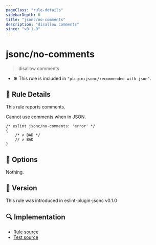 ```yaml
---
pageClass: "rule-details"
sidebarDepth: 0
title: "jsonc/no-comments"
description: "disallow comments"
since: "v0.1.0"
---
```

# jsonc/no-comments

> disallow comments

- :gear: This rule is included in `"plugin:jsonc/recommended-with-json"`.

## :book: Rule Details

This rule reports comments.

Cannot use comments when in JSON.

<eslint-code-block>

<!-- eslint-skip -->

```json5
/* eslint jsonc/no-comments: 'error' */
{
    /* ✗ BAD */
    // ✗ BAD
}
```

</eslint-code-block>

## :wrench: Options

Nothing.

## :rocket: Version

This rule was introduced in eslint-plugin-jsonc v0.1.0

## :mag: Implementation

- [Rule source](https://github.com/ota-meshi/eslint-plugin-jsonc/blob/master/lib/rules/no-comments.ts)
- [Test source](https://github.com/ota-meshi/eslint-plugin-jsonc/blob/master/tests/lib/rules/no-comments.js)
